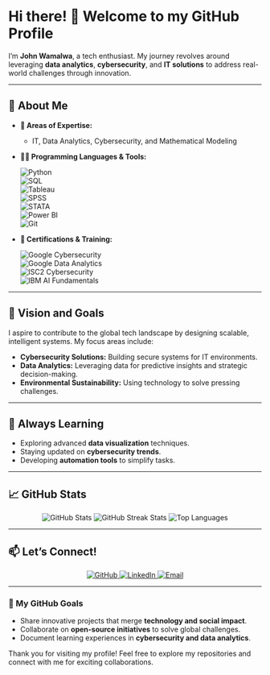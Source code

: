 # Hi there! 👋 Welcome to my GitHub Profile  

I’m **John Wamalwa**, a tech enthusiast. My journey revolves around leveraging **data analytics**, **cybersecurity**, and **IT solutions** to address real-world challenges through innovation.  

---

## 🚀 About Me  

- **🌟 Areas of Expertise:**
  
  - IT, Data Analytics, Cybersecurity, and Mathematical Modeling
     
- **👨‍💻 Programming Languages & Tools:**
  
    ![Python](https://img.shields.io/badge/Python-3670A0?style=for-the-badge&logo=python&logoColor=white)  
    ![SQL](https://img.shields.io/badge/SQL-336791?style=for-the-badge&logo=postgresql&logoColor=white)  
    ![Tableau](https://img.shields.io/badge/Tableau-E97627?style=for-the-badge&logo=tableau&logoColor=white)  
    ![SPSS](https://img.shields.io/badge/SPSS-0033A0?style=for-the-badge&logo=ibm&logoColor=white)  
    ![STATA](https://img.shields.io/badge/STATA-1F77B4?style=for-the-badge&logo=stata&logoColor=white)  
    ![Power BI](https://img.shields.io/badge/Power%20BI-F2C811?style=for-the-badge&logo=power-bi&logoColor=black)  
    ![Git](https://img.shields.io/badge/Git-F05032?style=for-the-badge&logo=git&logoColor=white)
  
- **📖 Certifications & Training:**
  
    ![Google Cybersecurity](https://img.shields.io/badge/Google%20Cybersecurity-4285F4?style=for-the-badge&logo=google&logoColor=white)  
    ![Google Data Analytics](https://img.shields.io/badge/Google%20Data%20Analytics-34A853?style=for-the-badge&logo=google&logoColor=white)  
    ![ISC2 Cybersecurity](https://img.shields.io/badge/ISC2%20Cybersecurity-00ADEF?style=for-the-badge&logo=isc2&logoColor=white)  
    ![IBM AI Fundamentals](https://img.shields.io/badge/IBM%20AI%20Fundamentals-FF4B00?style=for-the-badge&logo=ibm&logoColor=white)  

---

## 🌟 Vision and Goals  

I aspire to contribute to the global tech landscape by designing scalable, intelligent systems. My focus areas include:  
- **Cybersecurity Solutions:** Building secure systems for IT environments.  
- **Data Analytics:** Leveraging data for predictive insights and strategic decision-making.  
- **Environmental Sustainability:** Using technology to solve pressing challenges.  

---

## 🌱 Always Learning  

- Exploring advanced **data visualization** techniques.  
- Staying updated on **cybersecurity trends**.  
- Developing **automation tools** to simplify tasks.  

---

## 📈 GitHub Stats  

<div align="center">
    <img src="https://github-readme-stats.vercel.app/api?username=Wamalwa-254&show_icons=true&theme=tokyonight" alt="GitHub Stats" />
    <img src="https://github-readme-streak-stats.herokuapp.com/?user=Wamalwa-254&theme=tokyonight" alt="GitHub Streak Stats" />
    <img src="https://github-readme-stats.vercel.app/api/top-langs/?username=Wamalwa-254&layout=compact&theme=tokyonight" alt="Top Languages" />
</div>  

---

## 📫 Let’s Connect!  

<div align="center">  
    <a href="https://github.com/Wamalwa-254">
        <img src="https://img.shields.io/badge/GitHub-181717?style=for-the-badge&logo=github&logoColor=white" alt="GitHub" />
    </a>  
    <a href="https://www.linkedin.com/in/john-w-746a80211">
        <img src="https://img.shields.io/badge/LinkedIn-0A66C2?style=for-the-badge&logo=linkedin&logoColor=white" alt="LinkedIn" />
    </a>  
    <a href="mailto:254wamalwa@gmail.com">
        <img src="https://img.shields.io/badge/Email-D14836?style=for-the-badge&logo=gmail&logoColor=white" alt="Email" />
    </a>  
</div>  

---

### 🔧 My GitHub Goals  

- Share innovative projects that merge **technology and social impact**.  
- Collaborate on **open-source initiatives** to solve global challenges.  
- Document learning experiences in **cybersecurity and data analytics**.  

Thank you for visiting my profile! Feel free to explore my repositories and connect with me for exciting collaborations.
